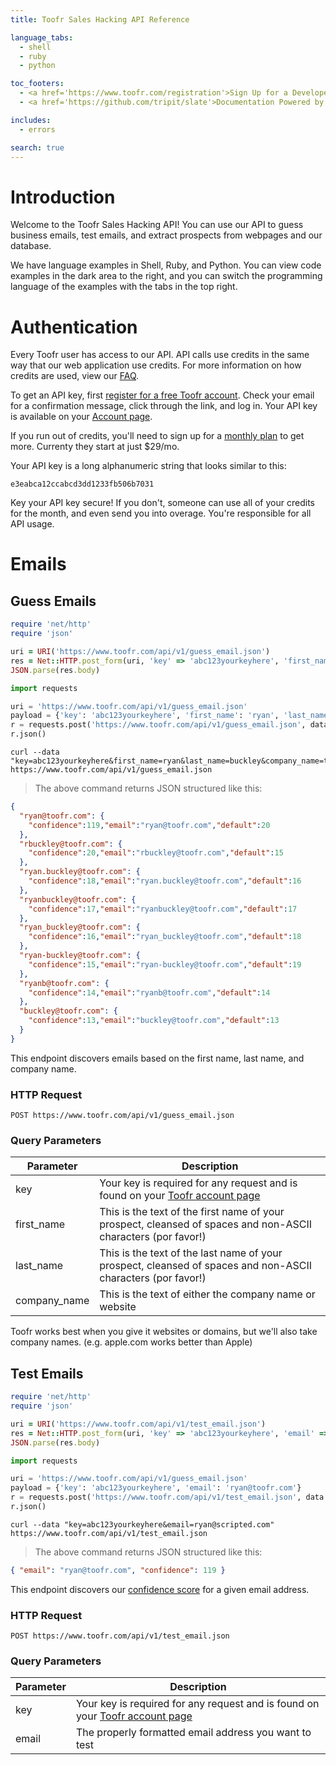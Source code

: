 ```yaml
---
title: Toofr Sales Hacking API Reference

language_tabs:
  - shell
  - ruby
  - python

toc_footers:
  - <a href='https://www.toofr.com/registration'>Sign Up for a Developer Key</a>
  - <a href='https://github.com/tripit/slate'>Documentation Powered by Slate</a>

includes:
  - errors

search: true
---
```


# Introduction

Welcome to the Toofr Sales Hacking API! You can use our API to guess business emails, test emails, and extract prospects from webpages and our database.

We have language examples in Shell, Ruby, and Python. You can view code examples in the dark area to the right, and you can switch the programming language of the examples with the tabs in the top right.

# Authentication

Every Toofr user has access to our API. API calls use credits in the same way that our web application use credits. For more information on how credits are used, view our [FAQ](https://www.toofr.com/faq).

To get an API key, first [register for a free Toofr account](https://www.toofr.com/registration). Check your email for a confirmation message, click through the link, and log in. Your API key is available on your [Account page](https://www.toofr.com/account).

If you run out of credits, you'll need to sign up for a [monthly plan](https://www.toofr.com/pricing) to get more. Currenty they start at just $29/mo.

Your API key is a long alphanumeric string that looks similar to this:

`e3eabca12ccabcd3dd1233fb506b7031`

<aside class="notice">
Key your API key secure! If you don't, someone can use all of your credits for the month, and even send you into overage. You're responsible for all API usage.
</aside>

# Emails

## Guess Emails

```ruby
require 'net/http'
require 'json'

uri = URI('https://www.toofr.com/api/v1/guess_email.json')
res = Net::HTTP.post_form(uri, 'key' => 'abc123yourkeyhere', 'first_name' => 'ryan', 'last_name' => 'buckley', 'company_name' => 'toofr.com')
JSON.parse(res.body)
```

```python
import requests

uri = 'https://www.toofr.com/api/v1/guess_email.json'
payload = {'key': 'abc123yourkeyhere', 'first_name': 'ryan', 'last_name': 'buckley', 'company_name': 'toofr.com'}
r = requests.post('https://www.toofr.com/api/v1/guess_email.json', data = payload)
r.json()
```

```shell
curl --data "key=abc123yourkeyhere&first_name=ryan&last_name=buckley&company_name=toofr.com" https://www.toofr.com/api/v1/guess_email.json
```

> The above command returns JSON structured like this:

```json
{
  "ryan@toofr.com": {
    "confidence":119,"email":"ryan@toofr.com","default":20
  },
  "rbuckley@toofr.com": {
    "confidence":20,"email":"rbuckley@toofr.com","default":15
  },
  "ryan.buckley@toofr.com": {
    "confidence":18,"email":"ryan.buckley@toofr.com","default":16
  },
  "ryanbuckley@toofr.com": {
    "confidence":17,"email":"ryanbuckley@toofr.com","default":17
  },
  "ryan_buckley@toofr.com": {
    "confidence":16,"email":"ryan_buckley@toofr.com","default":18
  },
  "ryan-buckley@toofr.com": {
    "confidence":15,"email":"ryan-buckley@toofr.com","default":19
  },
  "ryanb@toofr.com": {
    "confidence":14,"email":"ryanb@toofr.com","default":14
  },
  "buckley@toofr.com": {
    "confidence":13,"email":"buckley@toofr.com","default":13
  }
}
```

This endpoint discovers emails based on the first name, last name, and company name.

### HTTP Request

`POST https://www.toofr.com/api/v1/guess_email.json`

### Query Parameters

Parameter | Description
--------- | -----------
key | Your key is required for any request and is found on your [Toofr account page](https://www.toofr.com/account)
first_name | This is the text of the first name of your prospect, cleansed of spaces and non-ASCII characters (por favor!)
last_name | This is the text of the last name of your prospect, cleansed of spaces and non-ASCII characters (por favor!)
company_name | This is the text of either the company name or website

<aside class="success">
Toofr works best when you give it websites or domains, but we'll also take company names. (e.g. apple.com works better than Apple)
</aside>

## Test Emails

```ruby
require 'net/http'
require 'json'

uri = URI('https://www.toofr.com/api/v1/test_email.json')
res = Net::HTTP.post_form(uri, 'key' => 'abc123yourkeyhere', 'email' => 'ryan@toofr.com')
JSON.parse(res.body)
```

```python
import requests

uri = 'https://www.toofr.com/api/v1/guess_email.json'
payload = {'key': 'abc123yourkeyhere', 'email': 'ryan@toofr.com'}
r = requests.post('https://www.toofr.com/api/v1/test_email.json', data = payload)
r.json()
```

```shell
curl --data "key=abc123yourkeyhere&email=ryan@scripted.com" https://www.toofr.com/api/v1/test_email.json
```

> The above command returns JSON structured like this:

```json
{ "email": "ryan@toofr.com", "confidence": 119 }
```

This endpoint discovers our [confidence score](http://blog.toofr.com/how-to-lower-your-bounce-rates-with-our-confidence-score/) for a given email address.

### HTTP Request

`POST https://www.toofr.com/api/v1/test_email.json`

### Query Parameters

Parameter | Description
--------- | -----------
key | Your key is required for any request and is found on your [Toofr account page](https://www.toofr.com/account)
email | The properly formatted email address you want to test
